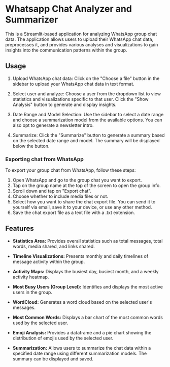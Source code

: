 
# Whatsapp Chat Analyzer and Summarizer

This is a Streamlit-based application for analyzing WhatsApp group chat data. The application allows users to upload their WhatsApp chat data, preprocesses it, and provides various analyses and visualizations to gain insights into the communication patterns within the group.



## Usage

1. Upload WhatsApp chat data: Click on the "Choose a file" button in the sidebar to upload your WhatsApp chat data in text format.

2. Select user and analyze: Choose a user from the dropdown list to view statistics and visualizations specific to that user. Click the "Show Analysis" button to generate and display insights.

3. Date Range and Model Selection: Use the sidebar to select a date range and choose a summarization model from the available options. You can also opt to generate a newsletter intro.

4. Summarize: Click the "Summarize" button to generate a summary based on the selected date range and model. The summary will be displayed below the button.

### Exporting chat from WhatsApp
To export your group chat from WhatsApp, follow these steps:

1. Open WhatsApp and go to the group chat you want to export.
2. Tap on the group name at the top of the screen to open the group info.
3. Scroll down and tap on "Export chat".
4. Choose whether to include media files or not.
5. Select how you want to share the chat export file. You can send it to yourself via email, save it to your device, or use any other method.
6. Save the chat export file as a text file with a .txt extension.

## Features

- **Statistics Area:** Provides overall statistics such as total messages, total words, media shared, and links shared.

- **Timeline Visualizations:** Presents monthly and daily timelines of message activity within the group.

- **Activity Maps:** Displays the busiest day, busiest month, and a weekly activity heatmap.

- **Most Busy Users (Group Level):** Identifies and displays the most active users in the group.

- **WordCloud:** Generates a word cloud based on the selected user's messages.

- **Most Common Words:** Displays a bar chart of the most common words used by the selected user.

- **Emoji Analysis:** Provides a dataframe and a pie chart showing the distribution of emojis used by the selected user.

- **Summarization:** Allows users to summarize the chat data within a specified date range using different summarization models. The summary can be displayed and saved.


